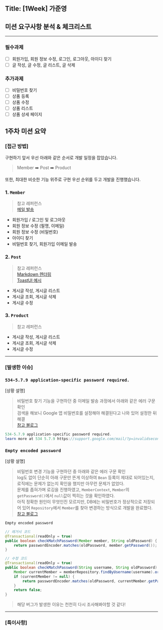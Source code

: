 ## Title: [1Week] 가준영

## 미션 요구사항 분석 & 체크리스트

---

### 필수과제
- [ ] 회원가입, 회원 정보 수정, 로그인, 로그아웃, 아이디 찾기
- [ ] 글 작성, 글 수정, 글 리스트, 글 삭제

### 추가과제
- [ ] 비밀번호 찾기
- [ ] 상품 등록
- [ ] 상품 수정
- [ ] 상품 리스트
- [ ] 상품 상세 페이지

## 1주차 미션 요약

### **[접근 방법]**
<!-- 
체크리스트를 중심으로 각각의 기능을 구현하기 위해 어떤 생각을 했는지 정리합니다.

- 무엇에 중점을 두고 구현하였는지, 어떤 공식문서나 예제를 참고하여 개발하였는지 뿐만 아니라 미션을 진행하기 전 개인적으로 실습한 것도 포함하여 작성해주시기 바랍니다.
- 실제 개발 과정에서 목표하던 바가 무엇이었는지 작성해주시기 바랍니다.
- 구현 과정에 따라 어떤 결과물이 나오게 되었는지 최대한 상세하게 작성해주시기 바랍니다.
-->
구현하기 앞서 우선 아래와 같은 순서로 개발 일정을 잡았습니다.

> Member ➡️ Post ➡️ Product

또한, 최대한 비슷한 기능 위주로 구현 우선 순위를 두고 개발을 진행했습니다.

### 1. `Member`
> 참고 레퍼런스<br>
> [메일 발송](https://victorydntmd.tistory.com/m/342)<br>
- 회원가입 / 로그인 및 로그아웃
- 회원 정보 수정 (필명, 이메일)
- 회원 정보 수정 (비밀번호)
- 아이디 찾기
- 비밀번호 찾기, 회원가입 이메일 발송

### 2. `Post`
> 참고 레퍼런스<br>
> [Markdown 렌더링](https://wikidocs.net/162799)<br>
> [ToastUI 예시](https://github.com/jhs512/comm__4th_crud)
- 게시글 작성, 게시글 리스트
- 게시글 조회, 게시글 삭제
- 게시글 수정

### 3. `Product`
> 참고 레퍼런스

- 게시글 작성, 게시글 리스트
- 게시글 조회, 게시글 삭제
- 게시글 수정

---

### **[발생한 이슈]**

### `534-5.7.9 application-specific password required.`

[상황 설명]
> 비밀번호 찾기 기능을 구현하던 중 이메일 발송 과정에서 아래와 같은 에러 구문 확인<br>
> 검색을 해보니 Google 앱 비밀번호를 설정해야 해결된다고 나와 있어 설정한 뒤 해결<br>
> [참고 블로그](https://dev-monkey-dugi.tistory.com/m/51)

```java
534-5.7.9 application-specific password required.
learn more at 534 5.7.9 https://support.google.com/mail/?p=invalidsecondfactor h5-20020a63c005000000b004639c772878sm6868282pgg.48 - gsmtp
```

### `Empty encoded password`
[상황 설명]
> 비밀번호 변경 기능을 구현하던 중 아래와 같은 에러 구문 확인<br>
> log도 없이 단순히 아래 구문만 뜬게 이상하여 `Bean` 등록이 제대로 되어있는지, 로직에는 문제가 없는지 확인을 했지만 아무런 문제가 없었다.<br>
> 문제를 좁혀가며 로깅을 진행하였고, `MemberContext`, `Member`의 `getPassword()`에서 `null`값이 찍히는 것을 확인하였다.<br>
> 아직 정확한 원인이 무엇인진 모르지만, DB에는 비밀번호가 정상적으로 저장되어 있어 `Repository`에서 `Member`를 찾아 변경하는 방식으로 개발을 완료했다.<br>
> [참고 블로그](https://java8.tistory.com/m/509)

```java
Empty encoded password
```
```java
// 레거시 코드
@Transactional(readOnly = true)
public boolean checkMatchPassword(Member member, String oldPassword) {
    return passwordEncoder.matches(oldPassword, member.getPassword());
}

// 수정 코드
@Transactional(readOnly = true)
public boolean checkMatchPassword(String username, String oldPassword) {
    Member currentMember = memberRepository.findByUsername(username).orElse(null);
    if (currentMember != null) {
        return passwordEncoder.matches(oldPassword, currentMember.getPassword());
    }
    return false;
}
```
> 해당 버그가 발생한 이유는 천천히 다시 조사해봐야할 것 같다!

---

### **[특이사항]**

<!--
구현 과정에서 아쉬웠던 점 / 궁금했던 점을 정리합니다.

- 추후 리팩토링 시, 어떤 부분을 추가적으로 진행하고 싶은지에 대해 구체적으로 작성해주시기 바랍니다.
    
    **참고: [Refactoring]**
    
    - Refactoring 시 주로 다루어야 할 이슈들에 대해 리스팅합니다.
    - 1차 리팩토링은 기능 개발을 종료한 후, 스스로 코드를 다시 천천히 읽어보면서 진행합니다.
    - 2차 리팩토링은 피어리뷰를 통해 전달받은 다양한 의견과 피드백을 조율하여 진행합니다.
-->


